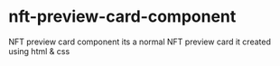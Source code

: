 # nft-preview-card-component
NFT preview card component
its a normal NFT preview card
it created using html & css
